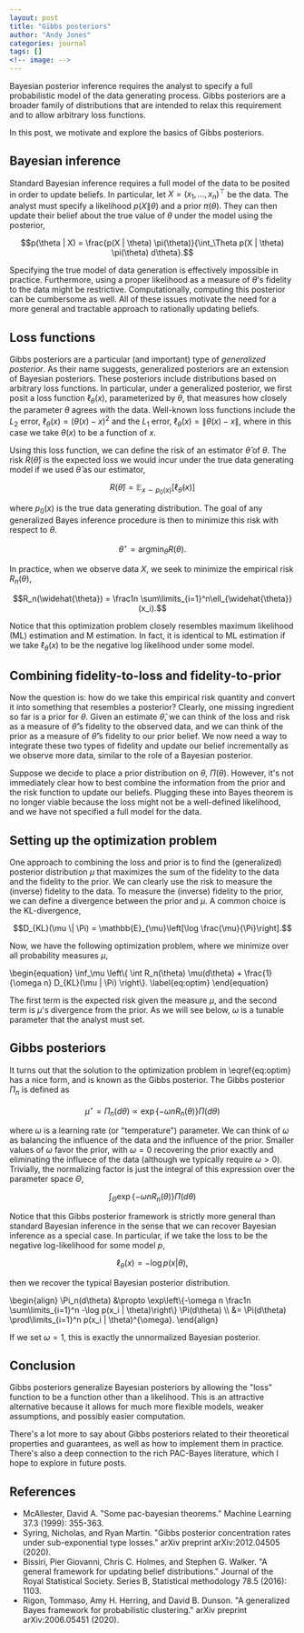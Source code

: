 ```yaml
---
layout: post
title: "Gibbs posteriors"
author: "Andy Jones"
categories: journal
tags: []
<!-- image: -->
---
```


Bayesian posterior inference requires the analyst to specify a full probabilistic model of the data generating process. Gibbs posteriors are a broader family of distributions that are intended to relax this requirement and to allow arbitrary loss functions.

In this post, we motivate and explore the basics of Gibbs posteriors.

## Bayesian inference

Standard Bayesian inference requires a full model of the data to be posited in order to update beliefs. In particular, let $X = (x_1, \dots, x_n)^\top$ be the data. The analyst must specify a likelihood $p(X \| \theta)$ and a prior $\pi(\theta)$. They can then update their belief about the true value of $\theta$ under the model using the posterior,

$$p(\theta | X) = \frac{p(X | \theta) \pi(\theta)}{\int_\Theta p(X | \theta) \pi(\theta) d\theta}.$$

Specifying the true model of data generation is effectively impossible in practice. Furthermore, using a proper likelihood as a measure of $\theta$'s fidelity to the data might be restrictive. Computationally, computing this posterior can be cumbersome as well. All of these issues motivate the need for a more general and tractable approach to rationally updating beliefs.

## Loss functions

Gibbs posteriors are a particular (and important) type of *generalized posterior*. As their name suggests, generalized posteriors are an extension of Bayesian posteriors. These posteriors include distributions based on arbitrary loss functions. In particular, under a generalized posterior, we first posit a loss function $\ell_\theta(x)$, parameterized by $\theta$, that measures how closely the parameter $\theta$ agrees with the data. Well-known loss functions include the $L_2$ error, $\ell_\theta(x) = (\theta(x) - x)^2$ and the $L_1$ error, $\ell_\theta(x) = \|\theta(x) - x\|$, where in this case we take $\theta(x)$ to be a function of $x$.

Using this loss function, we can define the risk of an estimator $\widehat{\theta}$ of $\theta$. The risk $R(\widehat{\theta})$ is the expected loss we would incur under the true data generating model if we used $\widehat{\theta}$ as our estimator,

$$R(\widehat{\theta}) = \mathbb{E}_{x \sim p_0(x)}\left[\ell_{\widehat{\theta}}(x)\right]$$

where $p_0(x)$ is the true data generating distribution. The goal of any generalized Bayes inference procedure is then to minimize this risk with respect to $\theta$. 

$$\theta^\star = \text{arg}\min_{\theta}R(\theta).$$

In practice, when we observe data $X$, we seek to minimize the empirical risk $R_n(\theta)$,

$$R_n(\widehat{\theta}) = \frac1n \sum\limits_{i=1}^n\ell_{\widehat{\theta}}(x_i).$$

Notice that this optimization problem closely resembles maximum likelihood (ML) estimation and M estimation. In fact, it is identical to ML estimation if we take $\ell_{\theta}(x)$ to be the negative log likelihood under some model.

## Combining fidelity-to-loss and fidelity-to-prior

Now the question is: how do we take this empirical risk quantity and convert it into something that resembles a posterior? Clearly, one missing ingredient so far is a prior for $\theta$. Given an estimate $\widehat{\theta}$, we can think of the loss and risk as a measure of $\widehat{\theta}$'s fidelity to the observed data, and we can think of the prior as a measure of $\widehat{\theta}$'s fidelity to our prior belief. We now need a way to integrate these two types of fidelity and update our belief incrementally as we observe more data, similar to the role of a Bayesian posterior.

Suppose we decide to place a prior distribution on $\theta$, $\Pi(\theta)$. However, it's not immediately clear how to best combine the information from the prior and the risk function to update our beliefs. Plugging these into Bayes theorem is no longer viable because the loss might not be a well-defined likelihood, and we have not specified a full model for the data.

## Setting up the optimization problem

One approach to combining the loss and prior is to find the (generalized) posterior distribution $\mu$ that maximizes the sum of the fidelity to the data and the fidelity to the prior. We can clearly use the risk to measure the (inverse) fidelity to the data. To measure the (inverse) fidelity to the prior, we can define a divergence between the prior and $\mu$. A common choice is the KL-divergence,

$$D_{KL}(\mu \| \Pi) = \mathbb{E}_{\mu}\left[\log \frac{\mu}{\Pi}\right].$$

Now, we have the following optimization problem, where we minimize over all probability measures $\mu$,

\begin{equation} \inf_\mu \left\\{ \int R_n(\theta) \mu(d\theta) + \frac{1}{\omega n} D_{KL}(\mu \| \Pi) \right\\}. \label{eq:optim} \end{equation}

The first term is the expected risk given the measure $\mu$, and the second term is $\mu$'s divergence from the prior. As we will see below, $\omega$ is a tunable parameter that the analyst must set.

## Gibbs posteriors

It turns out that the solution to the optimization problem in \eqref{eq:optim} has a nice form, and is known as the Gibbs posterior. The Gibbs posterior $\Pi_n$ is defined as

$$\mu^\star = \Pi_n(d\theta) \propto \exp\{-\omega n R_n(\theta)\} \Pi(d\theta)$$

where $\omega$ is a learning rate (or "temperature") parameter. We can think of $\omega$ as balancing the influence of the data and the influence of the prior. Smaller values of $\omega$ favor the prior, with $\omega=0$ recovering the prior exactly and eliminating the influece of the data (although we typically require $\omega > 0$). Trivially, the normalizing factor is just the integral of this expression over the parameter space $\Theta$,

$$\int_\Theta \exp\{-\omega n R_n(\theta)\} \Pi(d\theta)$$

Notice that this Gibbs posterior framework is strictly more general than standard Bayesian inference in the sense that we can recover Bayesian inference as a special case. In particular, if we take the loss to be the negative log-likelihood for some model $p$,

$$\ell_\theta(x) = -\log p(x | \theta),$$

then we recover the typical Bayesian posterior distribution.

\begin{align} \Pi_n(d\theta) &\propto \exp\left\\{-\omega n \frac1n \sum\limits_{i=1}^n -\log p(x_i \| \theta)\right\\} \Pi(d\theta) \\\ &= \Pi(d\theta) \prod\limits_{i=1}^n p(x_i \| \theta)^{\omega}. \end{align}

If we set $\omega=1$, this is exactly the unnormalized Bayesian posterior.


## Conclusion

Gibbs posteriors generalize Bayesian posteriors by allowing the "loss" function to be a function other than a likelihood. This is an attractive alternative because it allows for much more flexible models, weaker assumptions, and possibly easier computation.

There's a lot more to say about Gibbs posteriors related to their theoretical properties and guarantees, as well as how to implement them in practice. There's also a deep connection to the rich PAC-Bayes literature, which I hope to explore in future posts.

## References
- McAllester, David A. "Some pac-bayesian theorems." Machine Learning 37.3 (1999): 355-363.
- Syring, Nicholas, and Ryan Martin. "Gibbs posterior concentration rates under sub-exponential type losses." arXiv preprint arXiv:2012.04505 (2020).
- Bissiri, Pier Giovanni, Chris C. Holmes, and Stephen G. Walker. "A general framework for updating belief distributions." Journal of the Royal Statistical Society. Series B, Statistical methodology 78.5 (2016): 1103.
- Rigon, Tommaso, Amy H. Herring, and David B. Dunson. "A generalized Bayes framework for probabilistic clustering." arXiv preprint arXiv:2006.05451 (2020).
